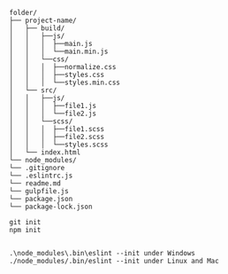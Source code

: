 ```
folder/
├── project-name/
│   ├── build/
│   │   ├──js/
│   │   │  ├──main.js
│   │   │  └──main.min.js
│   │   └──css/
│   │   │  ├──normalize.css
│   │   │  ├──styles.css
│   │   │  └──styles.min.css
│   └── src/
│   │   ├──js/
│   │   │  ├──file1.js
│   │   │  └──file2.js
│   │   └──scss/
│   │   │  ├──file1.scss
│   │   │  ├──file2.scss
│   │   │  └──styles.scss
│   └── index.html
└── node_modules/
└── .gitignore 
└── .eslintrc.js
└── readme.md
└── gulpfile.js
└── package.json
└── package-lock.json
```

```
git init
npm init
```

```  npm i --save-dev gulp gulp-plumber gulp-rename gulp-autoprefixer gulp-concat gulp-uglify gulp-imagemin gulp-cache gulp-csso gulp-sass browser-sync gulp-babel babel-core babel-preset-env eslint
```

```
.\node_modules\.bin\eslint --init under Windows
./node_modules/.bin/eslint --init under Linux and Mac
```